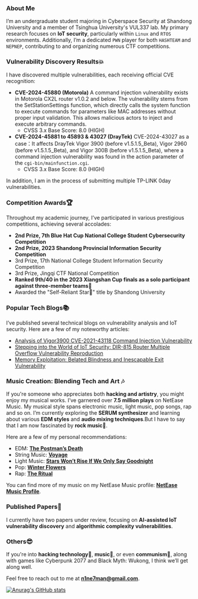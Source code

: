 ### About Me

I’m an undergraduate student majoring in Cyberspace Security at Shandong University and a member of Tsinghua University's VUL337 lab. My primary research focuses on **IoT security**, particularly within `Linux` and `RTOS` environments. Additionally, I’m a dedicated `PWN` player for both `HASHTEAM` and `NEPNEP`, contributing to and organizing numerous CTF competitions.

### Vulnerability Discovery Results💥

I have discovered multiple vulnerabilities, each receiving official CVE recognition:

- **CVE-2024-45880 (Motorola)**
  A command injection vulnerability exists in Motorola CX2L router v1.0.2 and below. The vulnerability stems from the SetStationSettings function, which directly calls the system function to execute commands for parameters like MAC addresses without proper input validation. This allows malicious actors to inject and execute arbitrary commands.
  - CVSS 3.x Base Score: 8.0 (HIGH)
- **CVE-2024-45881 to 45893 & 43027 (DrayTek)**
  CVE-2024-43027 as a case：It affects DrayTek Vigor 3900 (before v1.5.1.5_Beta), Vigor 2960 (before v1.5.1.5_Beta), and Vigor 300B (before v1.5.1.5_Beta), where a command injection vulnerability was found in the action parameter of the `cgi-bin/mainfunction.cgi`.
  - CVSS 3.x Base Score: 8.0 (HIGH)

In addition, I am in the process of submitting multiple TP-LINK 0day vulnerabilities.

### Competition Awards🏆

Throughout my academic journey, I’ve participated in various prestigious competitions, achieving several accolades:

- **2nd Prize, 7th Blue Hat Cup National College Student Cybersecurity Competition**
- **2nd Prize, 2023 Shandong Provincial Information Security Competition**
- 3rd Prize, 17th National College Student Information Security Competition
- 3rd Prize, Jingqi CTF National Competition
- **Ranked 9th/40 in the 2023 Xiangshan Cup finals as a solo participant against three-member teams🥷**
- Awarded the "Self-Reliant Star🌟" title by Shandong University

### Popular Tech Blogs📚

I’ve published several technical blogs on vulnerability analysis and IoT security. Here are a few of my noteworthy articles:

- [Analysis of Vigor3900 CVE-2021-43118 Command Injection Vulnerability](https://bbs.kanxue.com/thread-282750.htm)
- [Stepping into the World of IoT Security: DIR-815 Router Multiple Overflow Vulnerability Reproduction](https://www.freebuf.com/vuls/395954.html)
- [Memory Exploitation: Belated Blindness and Inescapable Exit Vulnerability](https://www.freebuf.com/vuls/378598.html)

### Music Creation: Blending Tech and Art 🎶

If you're someone who appreciates both **hacking and artistry**, you might enjoy my musical works. I’ve garnered over **7.5 million plays** on NetEase Music. My musical style spans electronic music, light music, pop songs, rap and so on. I’m currently exploring the **SERUM synthesizer** and learning about various **EDM styles** and **audio mixing techniques**.But I have to say that I am now fascinated by **rock music**🤟.

Here are a few of my personal recommendations:

- EDM: [**The Postman’s Death**](https://music.163.com/#/song?id=2151973944)
- String Music: [**Voyage**](https://music.163.com/#/song?id=1819064899)
- Light Music: [**Stars Won’t Rise If We Only Say Goodnight**](https://music.163.com/#/song?id=1444808156)
- Pop: [**Winter Flowers**](https://music.163.com/#/song?id=1972432560)
- Rap: [**The Ritual**](https://music.163.com/#/song?id=2010877321)

You can find more of my music on my NetEase Music profile: [**NetEase Music Profile**](https://music.163.com/#/artist?id=28389493).

### Published Papers🧐

I currently have two papers under review, focusing on **AI-assisted IoT vulnerability discovery** and **algorithmic complexity vulnerabilities**.

### Others😎

If you're into **hacking technology**👿, **music**🎸, or even **communism**👷, along with games like Cyberpunk 2077 and Black Myth: Wukong, I think we’ll get along well.

Feel free to reach out to me at **n1ne7man@gmail.com**.

[![Anurag's GitHub stats](https://github-readme-stats.vercel.app/api?username=N1nEmAn&show_icons=true)](https://github.com/anuraghazra/github-readme-stats)
<!--
**N1nEmAn/N1nEmAn** is a ✨ _special_ ✨ repository because its `README.md` (this file) appears on your GitHub profile.
Here are some ideas to get you started:

- 🔭 I’m currently working on ...
- 🌱 I’m currently learning ...
- 👯 I’m looking to collaborate on ...
- 🤔 I’m looking for help with ...
- 💬 Ask me about ...
- 📫 How to reach me: ...
- 😄 Pronouns: ...
- ⚡ Fun fact: ...
-->
